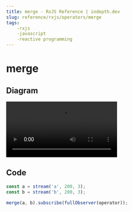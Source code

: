 ```yaml
---
title: merge - RxJS Reference | indepth.dev
slug: reference/rxjs/operators/merge
tags:
    -rxjs 
    -javascript 
    -reactive programming
---
```


# merge

## Diagram

<video>
    <source src="https://images.indepth.dev/references/rxjs/merge.mp4" type="video/mp4">
</video>

## Code

```javascript
const a = stream('a', 200, 3);
const b = stream('b', 200, 3);

merge(a, b).subscribe(fullObserver(operator));
```
